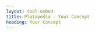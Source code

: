 ```yaml
---
layout: tool-embed
title: Platopedia - Your Concept
heading: Your Concept
---
```


<div id="tool_embed_div_default" data-url="https://docs.google.com/forms/d/e/1FAIpQLSenNdkepbEs9O4yoB2ANDYTwDFmmMnpsN9SF1gpm-dl5UVxfw/viewform?embedded=true" data-height="0" style="margin-left:0;margin-right:0"></div>